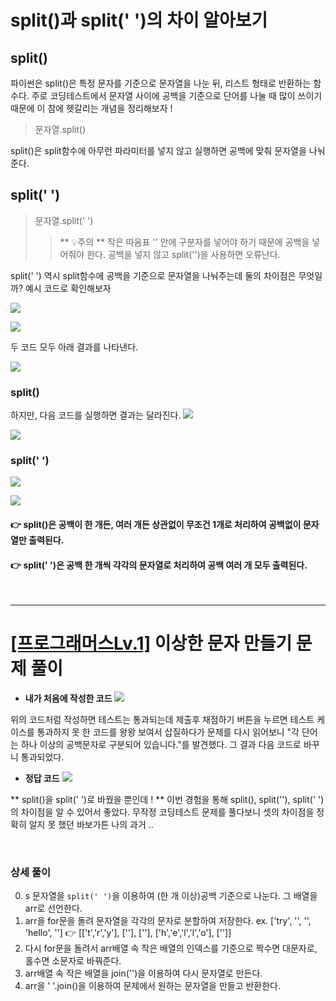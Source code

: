 # split()과 split(' ')의 차이 알아보기

## split()

파이썬은 split()은 특정 문자를 기준으로 문자열을 나눈 뒤, 리스트 형태로 반환하는 함수다. 주로 코딩테스트에서 문자열 사이에 공백을 기준으로 단어를 나눌 때 많이 쓰이기 때문에 이 참에 헷갈리는 개념을 정리해보자 !

> 문자열.split()

split()은 split함수에 아무런 파라미터를 넣지 않고 실행하면 공백에 맞춰 문자열을 나눠준다.

## split(' ')

> 문자열.split(' ')
>
> > ** 💡주의 **
> > 작은 따옴표 '' 안에 구분자를 넣어야 하기 때문에 공백을 넣어줘야 한다. 공백을 넣지 않고 split('')을 사용하면 오류난다.

split(' ') 역시 split함수에 공백을 기준으로 문자열을 나눠주는데 둘의 차이점은 무엇일까?
예시 코드로 확인해보자

![](https://velog.velcdn.com/images/kngsujng/post/a508f5b3-e0bb-4836-b151-1b7069f8acc2/image.png)

![](https://velog.velcdn.com/images/kngsujng/post/d8619c1b-9135-47e1-9eb1-54561bc3e1b5/image.png)

두 코드 모두 아래 결과를 나타낸다.

![](https://velog.velcdn.com/images/kngsujng/post/21213524-de70-44da-b4fb-aae027d403d3/image.png)

### split()

하지만, 다음 코드를 실행하면 결과는 달라진다.
![](https://velog.velcdn.com/images/kngsujng/post/e60006ec-5386-4382-ab33-10a12cd9d847/image.png)

![](https://velog.velcdn.com/images/kngsujng/post/21213524-de70-44da-b4fb-aae027d403d3/image.png)

### split(' ')

![](https://velog.velcdn.com/images/kngsujng/post/466bccf9-dabf-4198-adcb-1aa06352244c/image.png)

![](https://velog.velcdn.com/images/kngsujng/post/c0ed24be-2cb5-47ea-b7d8-2bc464dc7f5b/image.png)

#### 👉 split()은 공백이 한 개든, 여러 개든 상관없이 무조건 1개로 처리하여 공백없이 문자열만 출력된다.

#### 👉 split(' ')은 공백 한 개씩 각각의 문자열로 처리하여 공백 여러 개 모두 출력된다.

<br />

<hr />

# [[프로그래머스Lv.1]](https://school.programmers.co.kr/learn/courses/30/lessons/12930) 이상한 문자 만들기 문제 풀이

- **내가 처음에 작성한 코드**
  ![](https://velog.velcdn.com/images/kngsujng/post/ba2691d2-d18e-4c00-89aa-0ff705ccedda/image.png)

위의 코드처럼 작성하면 테스트는 통과되는데 제출후 채점하기 버튼을 누르면 테스트 케이스를 통과하지 못 한 코드를 왕왕 보여서 삽질하다가 문제를 다시 읽어보니 "각 단어는 하나 이상의 공백문자로 구분되어 있습니다."를 발견했다. 그 결과 다음 코드로 바꾸니 통과되었다.

- **정답 코드**
  ![](https://velog.velcdn.com/images/kngsujng/post/781be36f-70a8-4a3c-8e63-33645910ec19/image.png)

** split()을 split(' ')로 바꿨을 뿐인데 ! **
이번 경험을 통해 split(), split(''), split(' ')의 차이점을 알 수 있어서 좋았다.
무작정 코딩테스트 문제를 풀다보니 셋의 차이점을 정확히 알지 못 했던 바보가튼 나의 과거 ..

<br />

### 상세 풀이

0. s 문자열을 `split(' ')`을 이용하여 (한 개 이상)공백 기준으로 나눈다. 그 배열을 arr로 선언한다.
1. arr을 for문을 돌려 문자열을 각각의 문자로 분할하여 저장한다.
   ex. ['try', '', '', 'hello', ''] 👉 [['t','r','y'], [''], [''], ['h','e','l','l','o'], ['']]
2. 다시 for문을 돌려서 arr배열 속 작은 배열의 인덱스를 기준으로 짝수면 대문자로, 홀수면 소문자로 바꿔준다.
3. arr배열 속 작은 배열을 join('')을 이용하여 다시 문자열로 만든다.
4. arr을 ' '.join()을 이용하여 문제에서 원하는 문자열을 만들고 반환한다.
